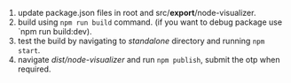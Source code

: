 1. update package.json files in root and src/__export__/node-visualizer.
2. build using `npm run build` command. (if you want to debug package use `npm run build:dev). 
3. test the build by navigating to _standalone_ directory and running `npm start`.
3. navigate _dist/node-visualizer_ and run `npm publish`, submit the otp when required.
